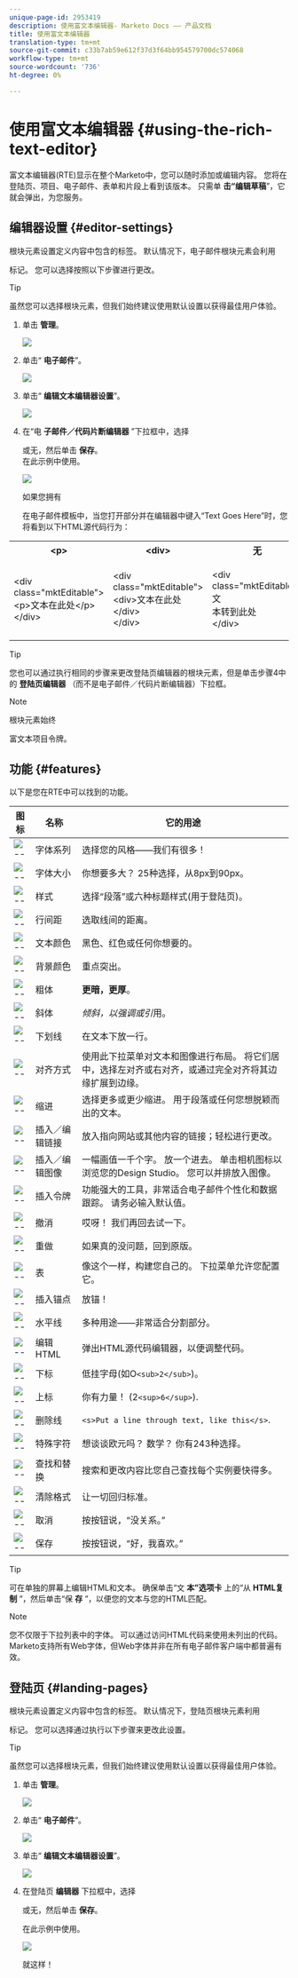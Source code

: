 ```yaml
---
unique-page-id: 2953419
description: 使用富文本编辑器- Marketo Docs —— 产品文档
title: 使用富文本编辑器
translation-type: tm+mt
source-git-commit: c33b7ab59e612f37d3f64bb954579700dc574068
workflow-type: tm+mt
source-wordcount: '736'
ht-degree: 0%

---
```



# 使用富文本编辑器 {#using-the-rich-text-editor}

富文本编辑器(RTE)显示在整个Marketo中，您可以随时添加或编辑内容。 您将在登陆页、项目、电子邮件、表单和片段上看到该版本。 只需单 **击“编辑草稿**”，它就会弹出，为您服务。

## 编辑器设置 {#editor-settings}

根块元素设置定义内容中包含的标签。 默认情况下，电子邮件根块元素会利用 <p> 标记。 您可以选择按照以下步骤进行更改。

>[!TIP]
>
>虽然您可以选择根块元素，但我们始终建议使用默认设置以获得最佳用户体验。

1. 单击 **管理**。

   ![](assets/one.png)

1. 单击“ **电子邮件**”。

   ![](assets/two.png)

1. 单击“ **编辑文本编辑器设置**”。

   ![](assets/three.png)

1. 在“电 **子邮件／代码片断编辑器** ”下拉框中，选择 <div> 或无，然后单击 **保存**。 <div> 在此示例中使用。

   ![](assets/four.png)

   如果您拥有 <div class="&ldquo;mktEditable&rdquo;"></div> 在电子邮件模板中，当您打开部分并在编辑器中键入“Text Goes Here”时，您将看到以下HTML源代码行为：

<table> 
 <tbody> 
  <tr> 
   <th>&lt;p&gt;</th> 
   <th>&lt;div&gt;</th> 
   <th>无</th> 
  </tr> 
  <tr> 
   <td><p>&lt;div class="mktEditable"&gt;<br>&lt;p&gt;文本在此处&lt;/p&gt;<br>&lt;/div&gt;</p></td> 
   <td><p>&lt;div class="mktEditable"&gt;<br>&lt;div&gt;文本在此处&lt;/div&gt;<br>&lt;/div&gt;</p></td> 
   <td><p>&lt;div class="mktEditable"&gt;文<br>本转到此处<br>&lt;/div&gt;</p></td> 
  </tr> 
 </tbody> 
</table>

>[!TIP]
>
>您也可以通过执行相同的步骤来更改登陆页编辑器的根块元素，但是单击步骤4中的 **登陆页编辑器** （而不是电子邮件／代码片断编辑器）下拉框。

>[!NOTE]
>
>根块元素始终 <p> 富文本项目令牌。

## 功能 {#features}

以下是您在RTE中可以找到的功能。

| 图标 | 名称 | 它的用途 |
|---|---|---|
| ![--](assets/image2015-7-9-10-3a23-3a24.png) | 字体系列 | 选择您的风格——我们有很多！ |
| ![--](assets/image2015-7-9-10-3a22-3a11.png) | 字体大小 | 你想要多大？ 25种选择，从8px到90px。 |
| ![--](assets/image2015-7-9-10-3a59-3a4.png) | 样式 | 选择“段落”或六种标题样式(用于登陆页)。 |
| ![--](assets/image2015-7-9-10-3a20-3a1.png) | 行间距 | 选取线间的距离。 |
| ![--](assets/image2015-7-9-10-3a25-3a52.png) | 文本颜色 | 黑色、红色或任何你想要的。 |
| ![--](assets/image2015-7-9-10-3a24-3a38.png) | 背景颜色 | 重点突出。 |
| ![--](assets/image2015-7-9-10-3a28-3a4.png) | 粗体 | **更暗，更厚**。 |
| ![--](assets/image2015-7-9-10-3a29-3a1.png) | 斜体 | *倾斜，以强调或引*&#x200B;用。 |
| ![--](assets/image2015-7-9-10-3a30-3a56.png) | 下划线 | 在文本下放一行。 |
| ![--](assets/image2015-7-9-10-3a31-3a57.png) | 对齐方式 | 使用此下拉菜单对文本和图像进行布局。 将它们居中，选择左对齐或右对齐，或通过完全对齐将其边缘扩展到边缘。 |  | ![--](assets/image2015-7-9-10-3a32-3a47.png) | 列表 | 从下拉菜单中选择项目符号或编号。 子弹对列表和数字有利。 |
| ![--](assets/image2015-7-9-10-3a38-3a0.png) | 缩进 | 选择更多或更少缩进。 用于段落或任何您想脱颖而出的文本。 |
| ![--](assets/image2015-7-9-10-3a38-3a58.png) | 插入／编辑链接 | 放入指向网站或其他内容的链接；轻松进行更改。 |
| ![--](assets/image2015-7-9-10-3a39-3a42.png) | 插入／编辑图像 | 一幅画值一千个字。 放一个进去。 单击相机图标以浏览您的Design Studio。 您可以并排放入图像。 |
| ![--](assets/image2015-7-9-10-3a40-3a36.png) | 插入令牌 | 功能强大的工具，非常适合电子邮件个性化和数据跟踪。 请务必输入默认值。 |
| ![--](assets/image2015-7-9-10-3a41-3a21.png) | 撤消 | 哎呀！ 我们再回去试一下。 |
| ![--](assets/image2015-7-9-10-3a42-3a13.png) | 重做 | 如果真的没问题，回到原版。 |
| ![--](assets/image2015-7-9-10-3a43-3a29.png) | 表 | 像这个一样，构建您自己的。 下拉菜单允许您配置它。 |
| ![--](assets/image2015-7-9-10-3a45-3a1.png) | 插入锚点 | 放锚！ |
| ![--](assets/image2015-7-9-10-3a45-3a48.png) | 水平线 | 多种用途——非常适合分割部分。 |
| ![--](assets/image2015-10-6-12-3a12-3a17.png) | 编辑HTML | 弹出HTML源代码编辑器，以便调整代码。 |
| ![--](assets/image2015-7-9-10-3a47-3a36.png) | 下标 | 低挂字母(如O`<sub>2</sub>`)。 |
| ![--](assets/image2015-7-9-10-3a48-3a35.png) | 上标 | 你有力量！ (2`<sup>6</sup>`). |
| ![--](assets/image2015-7-9-10-3a49-3a31.png) | 删除线 | `<s>Put a line through text, like this</s>`. |
| ![--](assets/image2015-7-9-10-3a50-3a11.png) | 特殊字符 | 想谈谈欧元吗？ 数学？ 你有243种选择。 |
| ![--](assets/image2015-7-9-10-3a52-3a26.png) | 查找和替换 | 搜索和更改内容比您自己查找每个实例要快得多。 |
| ![--](assets/image2015-7-9-10-3a53-3a37.png) | 清除格式 | 让一切回归标准。 |
| ![--](assets/image2015-7-9-10-3a55-3a2.png) | 取消 | 按按钮说，“没关系。” |
| ![--](assets/image2015-7-9-10-3a56-3a2.png) | 保存 | 按按钮说，“好，我喜欢。” |

>[!TIP]
>
>可在单独的屏幕上编辑HTML和文本。 确保单击“文 **本”选项卡** 上的“从 **HTML复制** ”，然后单击“保 **存** ”，以便您的文本与您的HTML匹配。

>[!NOTE]
>
>您不仅限于下拉列表中的字体。 可以通过访问HTML代码来使用未列出的代码。 Marketo支持所有Web字体，但Web字体并非在所有电子邮件客户端中都普遍有效。

## 登陆页 {#landing-pages}

根块元素设置定义内容中包含的标签。 默认情况下，登陆页根块元素利用 <div> 标记。 您可以选择通过执行以下步骤来更改此设置。

>[!TIP]
>
>虽然您可以选择根块元素，但我们始终建议使用默认设置以获得最佳用户体验。

1. 单击 **管理**。

   ![](assets/one.png)

1. 单击“ **电子邮件**”。

   ![](assets/two.png)

1. 单击“ **编辑文本编辑器设置**”。

   ![](assets/three.png)

1. 在登陆页 **编辑器** 下拉框中，选择 <p> 或无，然后单击 **保存**。 <p> 在此示例中使用。

   ![](assets/five.png)

   就这样！

